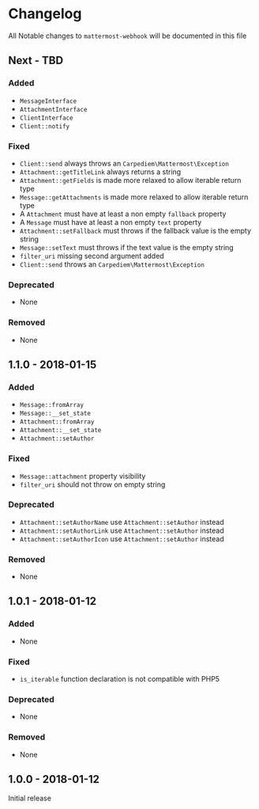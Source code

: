 # Changelog

All Notable changes to `mattermost-webhook` will be documented in this file

## Next - TBD

### Added

- `MessageInterface`
- `AttachmentInterface`
- `ClientInterface`
- `Client::notify`

### Fixed

- `Client::send` always throws an `Carpediem\Mattermost\Exception`
- `Attachment::getTitleLink` always returns a string
- `Attachment::getFields` is made more relaxed to allow iterable return type
- `Message::getAttachments` is made more relaxed to allow iterable return type
- A `Attachment` must have at least a non empty `fallback` property
- A `Message` must have at least a non empty `text` property
- `Attachment::setFallback` must throws if the fallback value is the empty string
- `Message::setText` must throws if the text value is the empty string
- `filter_uri` missing second argument added
- `Client::send` throws an `Carpediem\Mattermost\Exception`

### Deprecated

- None

### Removed

- None

## 1.1.0 - 2018-01-15

### Added

- `Message::fromArray`
- `Message::__set_state`
- `Attachment::fromArray`
- `Attachment::__set_state`
- `Attachment::setAuthor`

### Fixed

- `Message::attachment` property visibility
- `filter_uri` should not throw on empty string

### Deprecated

- `Attachment::setAuthorName` use `Attachment::setAuthor` instead
- `Attachment::setAuthorLink` use `Attachment::setAuthor` instead
- `Attachment::setAuthorIcon` use `Attachment::setAuthor` instead

### Removed

- None

## 1.0.1 - 2018-01-12

### Added

- None

### Fixed

- `is_iterable` function declaration is not compatible with PHP5

### Deprecated

- None

### Removed

- None

## 1.0.0 - 2018-01-12

Initial release